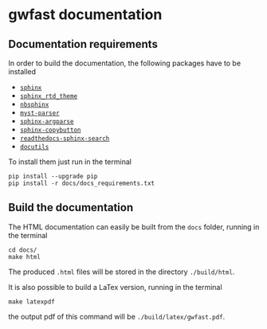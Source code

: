 # gwfast documentation

## Documentation requirements

In order to build the documentation, the following packages have to be installed

* [```sphinx```](<https://www.sphinx-doc.org/en/master>)
* [```sphinx_rtd_theme```](<https://sphinx-rtd-theme.readthedocs.io/en/stable/>)
* [```nbsphinx```](<https://nbsphinx.readthedocs.io/en/0.8.11/>)
* [```myst-parser```](<https://myst-parser.readthedocs.io/en/latest/>)
* [```sphinx-argparse```](<https://sphinx-argparse.readthedocs.io/en/stable/install.html>)
* [```sphinx-copybutton```](<https://sphinx-copybutton.readthedocs.io/en/latest/?badge=latest>)
* [```readthedocs-sphinx-search```](<https://readthedocs-sphinx-search.readthedocs.io/en/latest/>)
* [```docutils```](<https://docutils.sourceforge.io>)

To install them just run in the terminal 

```
pip install --upgrade pip
pip install -r docs/docs_requirements.txt
```

## Build the documentation

The HTML documentation can easily be built from the ```docs``` folder, running in the terminal 

```
cd docs/
make html
```

The produced ```.html``` files will be stored in the directory ```./build/html```.

It is also possible to build a LaTex version, running in the terminal 

```
make latexpdf
```

the output pdf of this command will be ```./build/latex/gwfast.pdf```.
